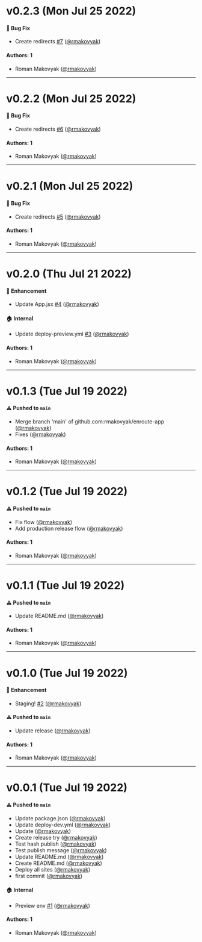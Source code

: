 # v0.2.3 (Mon Jul 25 2022)

#### 🐛 Bug Fix

- Create redirects [#7](https://github.com/rmakovyak/enroute-app/pull/7) ([@rmakovyak](https://github.com/rmakovyak))

#### Authors: 1

- Roman Makovyak ([@rmakovyak](https://github.com/rmakovyak))

---

# v0.2.2 (Mon Jul 25 2022)

#### 🐛 Bug Fix

- Create redirects [#6](https://github.com/rmakovyak/enroute-app/pull/6) ([@rmakovyak](https://github.com/rmakovyak))

#### Authors: 1

- Roman Makovyak ([@rmakovyak](https://github.com/rmakovyak))

---

# v0.2.1 (Mon Jul 25 2022)

#### 🐛 Bug Fix

- Create redirects [#5](https://github.com/rmakovyak/enroute-app/pull/5) ([@rmakovyak](https://github.com/rmakovyak))

#### Authors: 1

- Roman Makovyak ([@rmakovyak](https://github.com/rmakovyak))

---

# v0.2.0 (Thu Jul 21 2022)

#### 🚀 Enhancement

- Update App.jsx [#4](https://github.com/rmakovyak/enroute-app/pull/4) ([@rmakovyak](https://github.com/rmakovyak))

#### 🏠 Internal

- Update deploy-preview.yml [#3](https://github.com/rmakovyak/enroute-app/pull/3) ([@rmakovyak](https://github.com/rmakovyak))

#### Authors: 1

- Roman Makovyak ([@rmakovyak](https://github.com/rmakovyak))

---

# v0.1.3 (Tue Jul 19 2022)

#### ⚠️ Pushed to `main`

- Merge branch 'main' of github.com:rmakovyak/enroute-app ([@rmakovyak](https://github.com/rmakovyak))
- Fixes ([@rmakovyak](https://github.com/rmakovyak))

#### Authors: 1

- Roman Makovyak ([@rmakovyak](https://github.com/rmakovyak))

---

# v0.1.2 (Tue Jul 19 2022)

#### ⚠️ Pushed to `main`

- Fix flow ([@rmakovyak](https://github.com/rmakovyak))
- Add production release flow ([@rmakovyak](https://github.com/rmakovyak))

#### Authors: 1

- Roman Makovyak ([@rmakovyak](https://github.com/rmakovyak))

---

# v0.1.1 (Tue Jul 19 2022)

#### ⚠️ Pushed to `main`

- Update README.md ([@rmakovyak](https://github.com/rmakovyak))

#### Authors: 1

- Roman Makovyak ([@rmakovyak](https://github.com/rmakovyak))

---

# v0.1.0 (Tue Jul 19 2022)

#### 🚀 Enhancement

- Staging! [#2](https://github.com/rmakovyak/enroute-app/pull/2) ([@rmakovyak](https://github.com/rmakovyak))

#### ⚠️ Pushed to `main`

- Update release ([@rmakovyak](https://github.com/rmakovyak))

#### Authors: 1

- Roman Makovyak ([@rmakovyak](https://github.com/rmakovyak))

---

# v0.0.1 (Tue Jul 19 2022)

#### ⚠️ Pushed to `main`

- Update package.json ([@rmakovyak](https://github.com/rmakovyak))
- Update deploy-dev.yml ([@rmakovyak](https://github.com/rmakovyak))
- Update ([@rmakovyak](https://github.com/rmakovyak))
- Create release try ([@rmakovyak](https://github.com/rmakovyak))
- Test hash publish ([@rmakovyak](https://github.com/rmakovyak))
- Test publish message ([@rmakovyak](https://github.com/rmakovyak))
- Update README.md ([@rmakovyak](https://github.com/rmakovyak))
- Create README.md ([@rmakovyak](https://github.com/rmakovyak))
- Deploy all sites ([@rmakovyak](https://github.com/rmakovyak))
- first commit ([@rmakovyak](https://github.com/rmakovyak))

#### 🏠 Internal

- Preview env [#1](https://github.com/rmakovyak/enroute-app/pull/1) ([@rmakovyak](https://github.com/rmakovyak))

#### Authors: 1

- Roman Makovyak ([@rmakovyak](https://github.com/rmakovyak))
